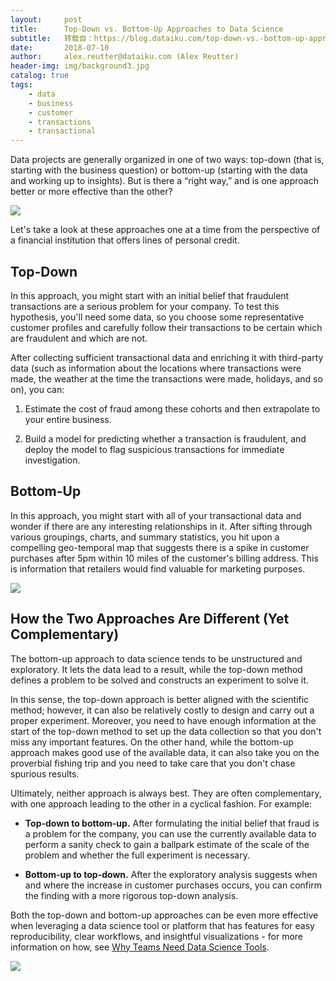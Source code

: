 ```yaml
---
layout:     post
title:      Top-Down vs. Bottom-Up Approaches to Data Science
subtitle:   转载自：https://blog.dataiku.com/top-down-vs.-bottom-up-approaches-to-data-science
date:       2018-07-10
author:     alex.reutter@dataiku.com (Alex Reutter)
header-img: img/background3.jpg
catalog: true
tags:
    - data
    - business
    - customer
    - transactions
    - transactional
---
```


Data projects are generally organized in one of two ways: top-down (that is, starting with the business question) or bottom-up (starting with the data and working up to insights). But is there a “right way,” and is one approach better or more effective than the other?

![](https://blog.dataiku.com/hs-fs/hubfs/aditya-chinchure-314182-unsplash.jpg?t=1532099243994&width=5822&name=aditya-chinchure-314182-unsplash.jpg)


Let's take a look at these approaches one at a time from the perspective of a financial institution that offers lines of personal credit.

## Top-Down

In this approach, you might start with an initial belief that fraudulent transactions are a serious problem for your company. To test this hypothesis, you'll need some data, so you choose some representative customer profiles and carefully follow their transactions to be certain which are fraudulent and which are not.

After collecting sufficient transactional data and enriching it with third-party data (such as information about the locations where transactions were made, the weather at the time the transactions were made, holidays, and so on), you can:

1. Estimate the cost of fraud among these cohorts and then extrapolate to your entire business.

1. Build a model for predicting whether a transaction is fraudulent, and deploy the model to flag suspicious transactions for immediate investigation.


## Bottom-Up

In this approach, you might start with all of your transactional data and wonder if there are any interesting relationships in it. After sifting through various groupings, charts, and summary statistics, you hit upon a compelling geo-temporal map that suggests there is a spike in customer purchases after 5pm within 10 miles of the customer's billing address. This is information that retailers would find valuable for marketing purposes.

![](https://blog.dataiku.com/hs-fs/hubfs/top-down%202F%20bottom-up%20data%20science.jpg?t=1532099243994&width=600&name=top-down%202F%20bottom-up%20data%20science.jpg)


## How the Two Approaches Are Different (Yet Complementary)

The bottom-up approach to data science tends to be unstructured and exploratory. It lets the data lead to a result, while the top-down method defines a problem to be solved and constructs an experiment to solve it.

In this sense, the top-down approach is better aligned with the scientific method; however, it can also be relatively costly to design and carry out a proper experiment. Moreover, you need to have enough information at the start of the top-down method to set up the data collection so that you don't miss any important features. On the other hand, while the bottom-up approach makes good use of the available data, it can also take you on the proverbial fishing trip and you need to take care that you don't chase spurious results.

Ultimately, neither approach is always best. They are often complementary, with one approach leading to the other in a cyclical fashion. For example:

- **Top-down to bottom-up.** After formulating the initial belief that fraud is a problem for the company, you can use the currently available data to perform a sanity check to gain a ballpark estimate of the scale of the problem and whether the full experiment is necessary.

- **Bottom-up to top-down.** After the exploratory analysis suggests when and where the increase in customer purchases occurs, you can confirm the finding with a more rigorous top-down analysis.


Both the top-down and bottom-up approaches can be even more effective when leveraging a data science tool or platform that has features for easy reproducibility, clear workflows, and insightful visualizations - for more information on how, see [Why Teams Need Data Science Tools](https://pages.dataiku.com/en-us/why-teams-need-data-science-tools).

[![](https://no-cache.hubspot.com/cta/default/2123903/cd743d1d-5ede-409e-93d0-e1d28a6b9d30.png)
](https://cta-redirect.hubspot.com/cta/redirect/2123903/cd743d1d-5ede-409e-93d0-e1d28a6b9d30)
